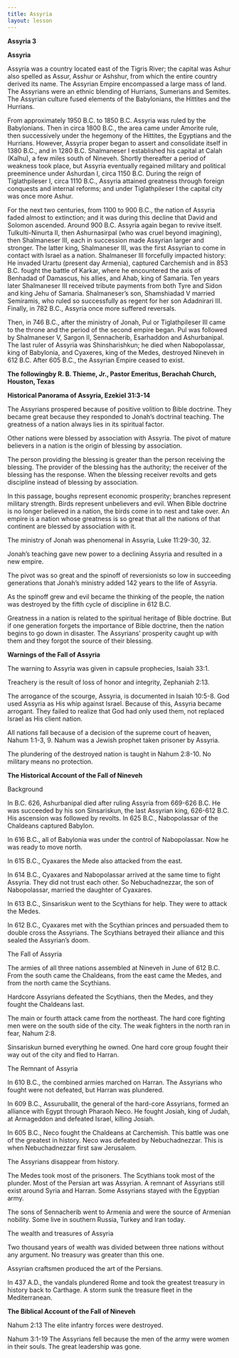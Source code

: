 ```yaml
---
title: Assyria
layout: lesson
---
```



**Assyria 3**

**Assyria**

Assyria was a country located east of the Tigris River; the capital was
Ashur also spelled as Assur, Asshur or Ashshur, from which the entire
country derived its name. The Assyrian Empire encompassed a large mass
of land. The Assyrians were an ethnic blending of Hurrians, Sumerians
and Semites. The Assyrian culture fused elements of the Babylonians, the
Hittites and the Hurrians.

From approximately 1950 B.C. to 1850 B.C. Assyria was ruled by the
Babylonians. Then in circa 1800 B.C., the area came under Amorite rule,
then successively under the hegemony of the Hittites, the Egyptians and
the Hurrians. However, Assyria proper began to assert and consolidate
itself in 1380 B.C., and in 1280 B.C. Shalmaneser I established his
capital at Calah (Kalhu), a few miles south of Nineveh. Shortly
thereafter a period of weakness took place, but Assyria eventually
regained military and political preeminence under Ashurdan I, circa 1150
B.C. During the reign of Tiglathpileser I, circa 1110 B.C., Assyria
attained greatness through foreign conquests and internal reforms; and
under Tiglathpileser I the capital city was once more Ashur.

For the next two centuries, from 1100 to 900 B.C., the nation of Assyria
faded almost to extinction; and it was during this decline that David
and Solomon ascended. Around 900 B.C. Assyria again began to revive
itself. Tulkulti-Ninurta II, then Ashurnasirpal (who was cruel beyond
imagining), then Shalmaneser III, each in succession made Assyrian
larger and stronger. The latter king, Shalmaneser III, was the first
Assyrian to come in contact with Israel as a nation. Shalmaneser III
forcefully impacted history: He invaded Urartu (present day Armenia),
captured Carchemish and in 853 B.C. fought the battle of Karkar, where
he encountered the axis of Benhadad of Damascus, his allies, and Ahab,
king of Samaria. Ten years later Shalmaneser III received tribute
payments from both Tyre and Sidon and king Jehu of Samaria.
Shalmaneser’s son, Shamshiadad V married Semiramis, who ruled so
successfully as regent for her son Adadnirari III. Finally, in 782 B.C.,
Assyria once more suffered reversals.

Then, in 746 B.C., after the ministry of Jonah, Pul or Tiglathpileser
III came to the throne and the period of the second empire began. Pul
was followed by Shalmaneser V, Sargon II, Sennacherib, Esarhaddon and
Ashurbanipal. The last ruler of Assyria was Shinsharishkun; he died when
Nabopolassar, king of Babylonia, and Cyaxeres, king of the Medes,
destroyed Nineveh in 612 B.C. After 605 B.C., the Assyrian Empire ceased
to exist.

**The followingby R. B. Thieme, Jr., Pastor Emeritus, Berachah Church,
Houston, Texas**

**Historical Panorama of Assyria, Ezekiel 31:3-14**

The Assyrians prospered because of positive volition to Bible doctrine.
They became great because they responded to Jonah’s doctrinal teaching.
The greatness of a nation always lies in its spiritual factor.

Other nations were blessed by association with Assyria. The pivot of
mature believers in a nation is the origin of blessing by association.

The person providing the blessing is greater than the person receiving
the blessing. The provider of the blessing has the authority; the
receiver of the blessing has the response. When the blessing receiver
revolts and gets discipline instead of blessing by association.

In this passage, boughs represent economic prosperity; branches
represent military strength. Birds represent unbelievers and evil. When
Bible doctrine is no longer believed in a nation, the birds come in to
nest and take over. An empire is a nation whose greatness is so great
that all the nations of that continent are blessed by association with
it.

The ministry of Jonah was phenomenal in Assyria, Luke 11:29-30, 32.

Jonah’s teaching gave new power to a declining Assyria and resulted in a
new empire.

The pivot was so great and the spinoff of reversionists so low in
succeeding generations that Jonah’s ministry added 142 years to the life
of Assyria.

As the spinoff grew and evil became the thinking of the people, the
nation was destroyed by the fifth cycle of discipline in 612 B.C.

Greatness in a nation is related to the spiritual heritage of Bible
doctrine. But if one generation forgets the importance of Bible
doctrine, then the nation begins to go down in disaster. The Assyrians’
prosperity caught up with them and they forgot the source of their
blessing.

**Warnings of the Fall of Assyria**

The warning to Assyria was given in capsule prophecies, Isaiah 33:1.

Treachery is the result of loss of honor and integrity, Zephaniah 2:13.

The arrogance of the scourge, Assyria, is documented in Isaiah 10:5-8.
God used Assyria as His whip against Israel. Because of this, Assyria
became arrogant. They failed to realize that God had only used them, not
replaced Israel as His client nation.

All nations fall because of a decision of the supreme court of heaven,
Nahum 1:1-3, 9. Nahum was a Jewish prophet taken prisoner by Assyria.

The plundering of the destroyed nation is taught in Nahum 2:8-10. No
military means no protection.

**The Historical Account of the Fall of Nineveh**

Background

In B.C. 626, Ashurbanipal died after ruling Assyria from 669-626 B.C. He
was succeeded by his son Sinsariskun, the last Assyrian king, 626-612
B.C. His ascension was followed by revolts. In 625 B.C., Nabopolassar of
the Chaldeans captured Babylon.

In 616 B.C., all of Babylonia was under the control of Nabopolassar. Now
he was ready to move north.

In 615 B.C., Cyaxares the Mede also attacked from the east.

In 614 B.C., Cyaxares and Nabopolassar arrived at the same time to fight
Assyria. They did not trust each other. So Nebuchadnezzar, the son of
Nabopolassar, married the daughter of Cyaxares.

In 613 B.C., Sinsariskun went to the Scythians for help. They were to
attack the Medes.

In 612 B.C., Cyaxares met with the Scythian princes and persuaded them
to double cross the Assyrians. The Scythians betrayed their alliance and
this sealed the Assyrian’s doom.

The Fall of Assyria

The armies of all three nations assembled at Nineveh in June of 612 B.C.
From the south came the Chaldeans, from the east came the Medes, and
from the north came the Scythians.

Hardcore Assyrians defeated the Scythians, then the Medes, and they
fought the Chaldeans last.

The main or fourth attack came from the northeast. The hard core
fighting men were on the south side of the city. The weak fighters in
the north ran in fear, Nahum 2:8.

Sinsariskun burned everything he owned. One hard core group fought their
way out of the city and fled to Harran.

The Remnant of Assyria

In 610 B.C., the combined armies marched on Harran. The Assyrians who
fought were not defeated, but Harran was plundered.

In 609 B.C., Assuruballit, the general of the hard-core Assyrians,
formed an alliance with Egypt through Pharaoh Neco. He fought Josiah,
king of Judah, at Armageddon and defeated Israel, killing Josiah.

In 605 B.C., Neco fought the Chaldeans at Carchemish. This battle was
one of the greatest in history. Neco was defeated by Nebuchadnezzar.
This is when Nebuchadnezzar first saw Jerusalem.

The Assyrians disappear from history.

The Medes took most of the prisoners. The Scythians took most of the
plunder. Most of the Persian art was Assyrian. A remnant of Assyrians
still exist around Syria and Harran. Some Assyrians stayed with the
Egyptian army.

The sons of Sennacherib went to Armenia and were the source of Armenian
nobility. Some live in southern Russia, Turkey and Iran today.

The wealth and treasures of Assyria

Two thousand years of wealth was divided between three nations without
any argument. No treasury was greater than this one.

Assyrian craftsmen produced the art of the Persians.

In 437 A.D., the vandals plundered Rome and took the greatest treasury
in history back to Carthage. A storm sunk the treasure fleet in the
Mediterranean.

**The Biblical Account of the Fall of Nineveh**

Nahum 2:13 The elite infantry forces were destroyed.

Nahum 3:1-19 The Assyrians fell because the men of the army were women
in their souls. The great leadership was gone.

